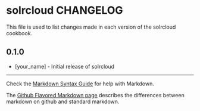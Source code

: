solrcloud CHANGELOG
===================

This file is used to list changes made in each version of the solrcloud cookbook.

0.1.0
-----
- [your_name] - Initial release of solrcloud

- - -
Check the [Markdown Syntax Guide](http://daringfireball.net/projects/markdown/syntax) for help with Markdown.

The [Github Flavored Markdown page](http://github.github.com/github-flavored-markdown/) describes the differences between markdown on github and standard markdown.

